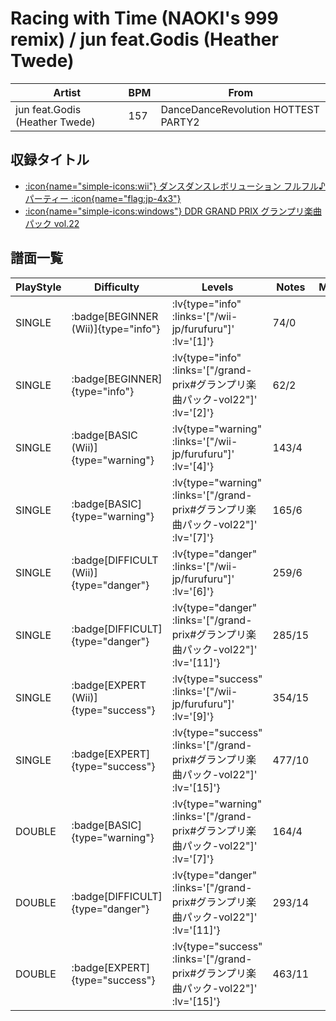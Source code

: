 # Racing with Time (NAOKI's 999 remix) / jun feat.Godis (Heather Twede)

|Artist|BPM|From|
|------|---|----|
|jun feat.Godis (Heather Twede)|157|DanceDanceRevolution HOTTEST PARTY2|

## 収録タイトル

- [ :icon{name="simple-icons:wii"} ダンスダンスレボリューション フルフル♪パーティー :icon{name="flag:jp-4x3"} ](/wii-jp/furufuru)
- [ :icon{name="simple-icons:windows"} DDR GRAND PRIX グランプリ楽曲パック vol.22](/grand-prix#グランプリ楽曲パック-vol22)

## 譜面一覧

|PlayStyle|Difficulty|Levels|Notes|Movie|
|---------|----------|------|-----|-----|
|SINGLE| :badge[BEGINNER (Wii)]{type="info"} | :lv{type="info" :links='["/wii-jp/furufuru"]' :lv='[1]'} |74/0||
|SINGLE| :badge[BEGINNER]{type="info"} | :lv{type="info" :links='["/grand-prix#グランプリ楽曲パック-vol22"]' :lv='[2]'} |62/2||
|SINGLE| :badge[BASIC (Wii)]{type="warning"} | :lv{type="warning" :links='["/wii-jp/furufuru"]' :lv='[4]'} |143/4||
|SINGLE| :badge[BASIC]{type="warning"} | :lv{type="warning" :links='["/grand-prix#グランプリ楽曲パック-vol22"]' :lv='[7]'} |165/6||
|SINGLE| :badge[DIFFICULT (Wii)]{type="danger"} | :lv{type="danger" :links='["/wii-jp/furufuru"]' :lv='[6]'} |259/6||
|SINGLE| :badge[DIFFICULT]{type="danger"} | :lv{type="danger" :links='["/grand-prix#グランプリ楽曲パック-vol22"]' :lv='[11]'} |285/15||
|SINGLE| :badge[EXPERT (Wii)]{type="success"} | :lv{type="success" :links='["/wii-jp/furufuru"]' :lv='[9]'} |354/15||
|SINGLE| :badge[EXPERT]{type="success"} | :lv{type="success" :links='["/grand-prix#グランプリ楽曲パック-vol22"]' :lv='[15]'} |477/10||
|DOUBLE| :badge[BASIC]{type="warning"} | :lv{type="warning" :links='["/grand-prix#グランプリ楽曲パック-vol22"]' :lv='[7]'} |164/4||
|DOUBLE| :badge[DIFFICULT]{type="danger"} | :lv{type="danger" :links='["/grand-prix#グランプリ楽曲パック-vol22"]' :lv='[11]'} |293/14||
|DOUBLE| :badge[EXPERT]{type="success"} | :lv{type="success" :links='["/grand-prix#グランプリ楽曲パック-vol22"]' :lv='[15]'} |463/11||
